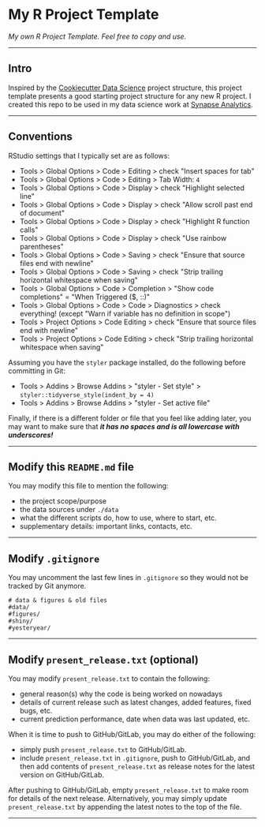 # My R Project Template
*My own R Project Template. Feel free to copy and use.*

----

## Intro

Inspired by the [Cookiecutter Data
    Science](https://drivendata.github.io/cookiecutter-data-science/) project
structure, this project template presents a good starting project structure for
any new R project. I created this repo to be used in my data science work at
[Synapse Analytics](https://www.synapse-analytics.io/).

----

## Conventions

RStudio settings that I typically set are as follows:

* Tools > Global Options > Code > Editing > check "Insert spaces for tab"
* Tools > Global Options > Code > Editing > Tab Width: `4`
* Tools > Global Options > Code > Display > check "Highlight selected line"
* Tools > Global Options > Code > Display > check "Allow scroll past end of document"
* Tools > Global Options > Code > Display > check "Highlight R function calls"
* Tools > Global Options > Code > Display > check "Use rainbow parentheses"
* Tools > Global Options > Code > Saving > check "Ensure that source files end with newline"
* Tools > Global Options > Code > Saving > check "Strip trailing horizontal whitespace when saving"
* Tools > Global Options > Code > Completion > "Show code completions" = "When Triggered ($, ::)"
* Tools > Global Options > Code > Code > Diagnostics > check everything! (except "Warn if variable has no definition in scope")
* Tools > Project Options > Code Editing > check "Ensure that source files end with newline"
* Tools > Project Options > Code Editing > check "Strip trailing horizontal whitespace when saving"

Assuming you have the `styler` package installed, do the following before committing in Git:
* Tools > Addins > Browse Addins > "styler - Set style" > `styler::tidyverse_style(indent_by = 4)`
* Tools > Addins > Browse Addins > "styler - Set active file"

Finally, if there is a different folder or file that you feel like adding later, you may
want to make sure that ***it has no spaces and is all lowercase with underscores!***

----

## Modify this `README.md` file

You may modify this file to mention the following:

* the project scope/purpose
* the data sources under `./data`
* what the different scripts do, how to use, where to start, etc.
* supplementary details: important links, contacts, etc.

----

## Modify `.gitignore`

You may uncomment the last few lines in `.gitignore` so they would not be
tracked by Git anymore.

```
# data & figures & old files
#data/
#figures/
#shiny/
#yesteryear/
```

----

## Modify `present_release.txt` (optional)

You may modify `present_release.txt` to contain the following: 

* general reason(s) why the code is being worked on nowadays
* details of current release such as latest changes, added features, fixed bugs, etc.
* current prediction performance, date when data was last updated, etc.

When it is time to push to GitHub/GitLab, you may do either of the following:

* simply push `present_release.txt` to GitHub/GitLab.
* include `present_release.txt` in `.gitignore`, push to GitHub/GitLab, and then add contents of `present_release.txt` as release notes for the latest version on GitHub/GitLab. 

After pushing to GitHub/GitLab, empty `present_release.txt` to make room for
details of the next release. Alternatively, you may simply update 
`present_release.txt` by appending the latest notes to the top of the file.

----
